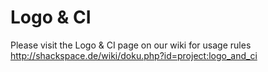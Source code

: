 Logo & CI
=========

Please visit the Logo & CI page on our wiki for usage rules
http://shackspace.de/wiki/doku.php?id=project:logo_and_ci
